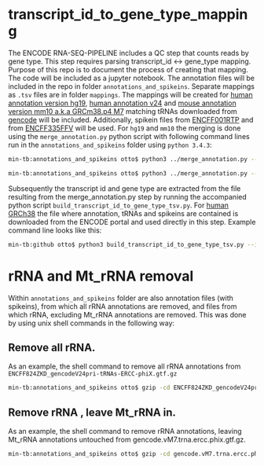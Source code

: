 # transcript_id_to_gene_type_mapping
The ENCODE RNA-SEQ-PIPELINE includes a QC step that counts reads by gene type. This step requires parsing transcript_id <-> gene_type mapping. Purpose of this repo is to document the process of creating that mapping. The code will be included as a jupyter notebook. The annotation files will be included in the repo in folder `annotations_and_spikeins`. Separate mappings as `.tsv` files are in folder `mappings`. The mappings will be created for [human annotation version hg19](https://www.encodeproject.org/files/gencode.v19.annotation/), [human annotation v24](https://www.encodeproject.org/files/ENCFF824ZKD/) and [mouse annotation version mm10 a.k.a GRCm38.p4 M7](https://www.encodeproject.org/files/gencode.vM7.annotation/) matching tRNAs downloaded from [gencode](https://www.gencodegenes.org) will be included. Additionally, spikein files from [ENCFF001RTP](https://www.encodeproject.org/files/ENCFF001RTP/) and from [ENCFF335FFV](https://www.encodeproject.org/files/ENCFF335FFV/) will be used. For `hg19` and `mm10` the merging is done using the `merge_annotation.py` python script with following command lines run in the `annotations_and_spikeins` folder using `python 3.4.3`: 

```bash
min-tb:annotations_and_spikeins otto$ python3 ../merge_annotation.py --annotation gencode.v19.annotation.gtf.gz --tRNA gencode.v19.tRNAs.gtf.gz --spikeins ENCFF001RTP_spikes_ENCFF335FFV_spikes.fasta.gz --output_filename gencode.v19.trna.ercc.phix.gtf.gz
```

```bash
min-tb:annotations_and_spikeins otto$ python3 ../merge_annotation.py --annotation gencode.vM7.annotation.gtf.gz --tRNA gencode.vM7.tRNAs.gtf.gz --spikeins ENCFF001RTP_spikes_ENCFF335FFV_spikes.fasta.gz --output_filename gencode.vM7.trna.ercc.phix.gtf.gz
```

Subsequently the transcript id and gene type are extracted from the file resulting from the merge_annotation.py step by running the accompanied python script `build_transcript_id_to_gene_type_tsv.py`. For [human GRCh38](https://www.encodeproject.org/files/ENCFF824ZKD/) the file where annotation, tRNAs and spikeins are contained is downloaded from the ENCODE portal and used directly in this step. Example command line looks like this:

```bash
min-tb:github otto$ python3 build_transcript_id_to_gene_type_tsv.py --input_annotation annotations_and_spikeins/gencode.vM7.trna.ercc.phix.gtf.gz --output_tsv gencode.vM7.trna.ercc.phix.transcript_id_to_genes.tsv
``` 

# rRNA and Mt_rRNA removal

Within `annotations_and_spikeins` folder are also annotation files (with spikeins), from which all rRNA annotations are removed, and files from which rRNA, excluding Mt_rRNA annotations are removed. This was done by using unix shell commands in the following way:

## Remove all rRNA.

As an example, the shell command to remove all rRNA annotations from `ENCFF824ZKD_gencodeV24pri-tRNAs-ERCC-phiX.gtf.gz`

```bash
min-tb:annotations_and_spikeins otto$ gzip -cd ENCFF824ZKD_gencodeV24pri-tRNAs-ERCC-phiX.gtf.gz | grep -v rRNA | gzip -n > ENCFF824ZKD_gencodeV24pri-tRNAs-ERCC-phiX-minus-rRNA-and-Mt-rRNA.gtf.gz
```

## Remove rRNA , leave Mt_rRNA in.

As an example, the shell command to remove rRNA annotations, leaving Mt_rRNA annotations untouched from gencode.vM7.trna.ercc.phix.gtf.gz.

```bash
min-tb:annotations_and_spikeins otto$ gzip -cd gencode.vM7.trna.ercc.phix.gtf.gz | grep -v \"rRNA | gzip -n > gencode.vM7.trna.ercc.phix.minus.rRNA.gtf.gz 
```

